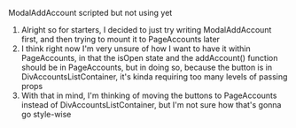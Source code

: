ModalAddAccount scripted but not using yet
1. Alright so for starters, I decided to just try writing ModalAddAccount first, and then trying to mount it to PageAccounts later
2. I think right now I'm very unsure of how I want to have it within PageAccounts, in that the isOpen state and the addAccount() function should be in PageAccounts, but in doing so, because the button is in DivAccountsListContainer, it's kinda requiring too many levels of passing props
3. With that in mind, I'm thinking of moving the buttons to PageAccounts instead of DivAccountsListContainer, but I'm not sure how that's gonna go style-wise